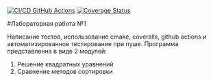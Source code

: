 [![CI/CD GitHub Actions](https://github.com/osence/testing1/actions/workflows/test-action.yml/badge.svg)](https://github.com/osence/testing1/actions/workflows/test-action.yml)
[![Coverage Status](https://coveralls.io/repos/github/osence/testing1/badge.svg?branch=master)](https://coveralls.io/github/osence/testing1?branch=master)

#Лабораторная работа №1

Написание тестов, использование cmake, coveralls, github actions и автоматизированное тестирование при пуше.
Программа представленна в виде 2 модулей:
1) Решение квадратных уравнений
2) Сравнение методов сортировки 
